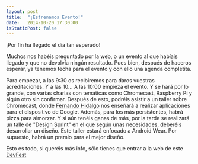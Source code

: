 ```yaml
---
layout: post
title:  "¡Estrenamos Evento!"
date:   2014-10-20 17:30:00
isStaticPost: false
---
```


¡Por fin ha llegado el día tan esperado!

Muchos nos habéis preguntado por la web, o un evento al que habíais llegado y que no devolvía ningún resultado. Pues bien, después de haceros esperar, ya tenemos fecha para el evento y con ello una agenda completita.

Para empezar, a las 9:30 os recibiremos para daros vuestras acreditaciones.
Y a las 10… A las 10:00 empieza el evento. Y se hará por lo grande, con varias charlas con temáticas como Chromecast, Raspberry Pi y algún otro sin confirmar.
Después de esto, podréis asistir a un taller sobre Chromecast, donde [Fernando Hidalgo](https://plus.google.com/u/0/+FernandoHidalgo/about) nos enseñará a realizar aplicaciones para el dispositivo de Google.
Además, para los más persistentes, habrá pizza para almorzar.
Y si aún tenéis ganas de más, por la tarde se realizará un talle de "Design Sprint" en el que según unas necesidades, deberéis desarrollar un diseño. Este taller estará enfocado a Android Wear. Por supuesto, habrá un premio para el mejor diseño.

Esto es todo, si queréis más info, sólo tienes que entrar a la web de este [DevFest](http://cordoba.gdgdevfest.com)
